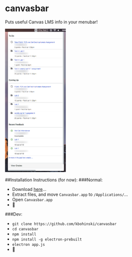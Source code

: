 # canvasbar
Puts useful Canvas LMS info in your menubar!

<img alt="Screenshot" src="https://raw.githubusercontent.com/kbohinski/canvasbar/master/screenshot.png" width="200">

##Installation Instructions (for now):
###Normal:
* Download [here](https://github.com/kbohinski/canvasbar/releases/)...
* Extract files, and move `Canvasbar.app` to `/Applications/`...
* Open `Canvasbar.app`
* 🎉

###Dev:
* `git clone https://github.com/kbohinski/canvasbar`
* `cd canvasbar`
* `npm install`
* `npm install -g electron-prebuilt`
* `electron app.js`
* 💯
